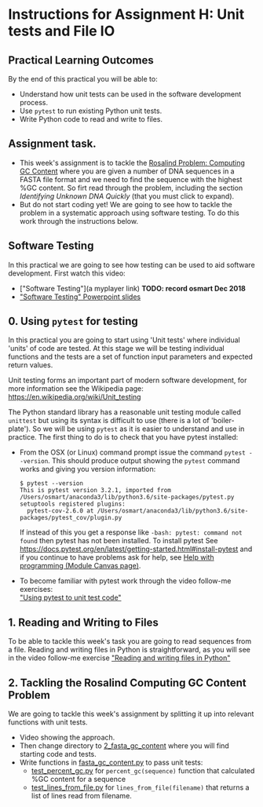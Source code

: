 # Instructions for Assignment H: Unit tests and File IO

## Practical Learning Outcomes
By the end of this practical you will be able to:
* Understand how unit tests can be used in the software development process.
* Use `pytest` to run existing Python unit tests.
* Write Python code to read and write to files.   


## Assignment task.

* This week's assignment is to tackle the [Rosalind Problem:
  Computing GC Content](http://rosalind.info/problems/gc/)
  where you are given a number of DNA sequences in a FASTA file format
  and we need to find the sequence with the highest %GC content.
  So firt read through the problem,
  including the section *Identifying Unknown DNA Quickly* (that you must
  click to expand).
* But do not start coding yet! We are going to see how to tackle the problem
  in a systematic approach using software testing. To do this work through
  the instructions below.

## Software Testing
In this practical we are going to see how testing can be used to
aid software development. First watch this video:
* ["Software Testing"](a myplayer link)  **TODO: record osmart Dec 2018**
* ["Software Testing" Powerpoint slides](
   https://1drv.ms/p/s!AjeHBmwgk7Hto1USV9VWha1ny9jG)

## 0. Using `pytest` for testing
In this practical you are going to start using 'Unit tests'
where individual 'units' of code are tested.
At this stage we will be testing individual functions
and the tests are a set of function input parameters
and expected return values.

Unit testing forms an important part of modern software development,
for more information see the Wikipedia page: 
https://en.wikipedia.org/wiki/Unit_testing

The Python standard library has a reasonable unit testing module called `unittest`
but using its syntax is difficult to use (there is a lot of 'boiler-plate'). So
we will be using `pytest` as it is easier to understand and use in practice. The
first thing to do is to check that you have pytest installed:

* From the OSX (or Linux) command prompt issue the command `pytest --version`.
  This should produce output showing the `pytest` command works and giving you
  version information:
  ```
  $ pytest --version
  This is pytest version 3.2.1, imported from /Users/osmart/anaconda3/lib/python3.6/site-packages/pytest.py
  setuptools registered plugins:
    pytest-cov-2.6.0 at /Users/osmart/anaconda3/lib/python3.6/site-packages/pytest_cov/plugin.py
  ```
  If instead of this you get a response like `-bash: pytest: command not found` then 
  pytest has not been installed. 
  To install pytest See https://docs.pytest.org/en/latest/getting-started.html#install-pytest 
  and if you continue to have problems ask for help, see
  [Help with programming (Module Canvas page)](
  https://canvas.anglia.ac.uk/courses/1490/pages/help-with-programming).

* To become familiar with pytest work through the video follow-me exercises:\
  ["Using pytest to unit test code"](../0_starting_pytest/README.md)

## 1. Reading and Writing to Files

To be able to tackle this week's task you are going to read
sequences from a file.
Reading and writing files in Python is straightforward,
as you will see in the
video follow-me exercise 
["Reading and writing files in Python"](../1_file_io/README.md)

## 2. Tackling the Rosalind Computing GC Content Problem 

We are going to tackle this week's assignment by splitting it up into 
relevant functions with unit tests.

* Video showing the approach.
* Then change directory to [2_fasta_gc_content](../2_fasta_gc_content) where you
  will find starting code and tests. 
* Write functions in [fasta_gc_content.py](
  ../2_fasta_gc_content/fasta_gc_content.py) to pass unit tests:
  * [test_percent_gc.py](../2_fasta_highest_gc/test_percent_gc.py) 
    for `percent_gc(sequence)` function that calculated %GC content for a sequence
  * [test_lines_from_file.py](../2_fasta_highest_gc/test_lines_from_file.py)
    for `lines_from_file(filename)` that returns a list of lines read from filename.




